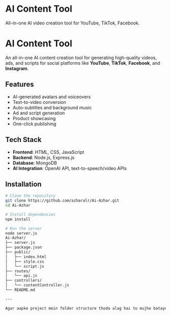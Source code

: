 # AI Content Tool

All-in-one AI video creation tool for YouTube, TikTok, Facebook.
# AI Content Tool

An all-in-one AI content creation tool for generating high-quality videos, ads, and scripts for social platforms like **YouTube**, **TikTok**, **Facebook**, and **Instagram**.

## Features

- AI-generated avatars and voiceovers  
- Text-to-video conversion  
- Auto-subtitles and background music  
- Ad and script generation  
- Product showcasing  
- One-click publishing

## Tech Stack

- **Frontend**: HTML, CSS, JavaScript  
- **Backend**: Node.js, Express.js  
- **Database**: MongoDB  
- **AI Integration**: OpenAI API, text-to-speech/video APIs

## Installation

```bash
# Clone the repository
git clone https://github.com/azharalr/Ai-Azhar.git
cd Ai-Azhar

# Install dependencies
npm install

# Run the server
node server.js
Ai-Azhar/
├── server.js
├── package.json
├── public/
│   ├── index.html
│   ├── style.css
│   └── script.js
├── routes/
│   └── api.js
├── controllers/
│   └── contentController.js
└── README.md

---

Agar aapke project mein folder structure thoda alag hai to mujhe batayein, main us hissa customize kar dunga. Kya main is README ko aapke liye GitHub pe upload kar doon?
